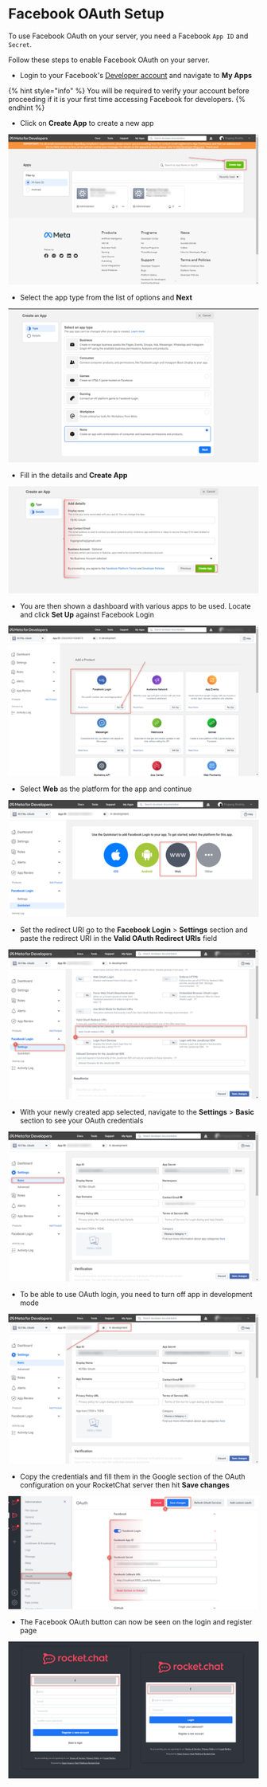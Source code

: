 # Facebook OAuth Setup

To use Facebook OAuth on your server, you need a Facebook `App ID` and `Secret`.

Follow these steps to enable Facebook OAuth on your server.

* Login to your Facebook's [Developer account](http://developers.facebook.com) and navigate to **My Apps**

{% hint style="info" %}
You will be required to verify your account before proceeding if it is your first time accessing Facebook for developers.
{% endhint %}

* Click on **Create App** to create a new app

![](<../../../../../.gitbook/assets/image (687) (1) (1) (2).png>)

* Select the app type from the list of options and **Next**

![](<../../../../../.gitbook/assets/image (691) (1).png>)

* Fill in the details and **Create App**

![](<../../../../../.gitbook/assets/image (684) (1).png>)

* You are then shown a dashboard with various apps to be used. Locate and click **Set Up** against Facebook Login

![](<../../../../../.gitbook/assets/image (640) (1).png>)

* Select **Web** as the platform for the app and continue

![](<../../../../../.gitbook/assets/image (644) (1) (1) (1).png>)

* Set the redirect URI go to the **Facebook Login** > **Settings** section and paste the redirect URI in the **Valid OAuth Redirect URIs** field

![](<../../../../../.gitbook/assets/image (660) (1).png>)

* With your newly created app selected, navigate to the **Settings** > **Basic** section to see your OAuth credentials

![](<../../../../../.gitbook/assets/image (662) (1) (1).png>)

* To be able to use OAuth login, you need to turn off app in development mode

![](<../../../../../.gitbook/assets/image (664) (1) (1) (1).png>)

* Copy the credentials and fill them in the Google section of the OAuth configuration on your RocketChat server then hit **Save changes**

![](<../../../../../.gitbook/assets/image (686) (1) (1) (2).png>)

* The Facebook OAuth button can now be seen on the login and register page

![](<../../../../../.gitbook/assets/image (666) (1).png>)
